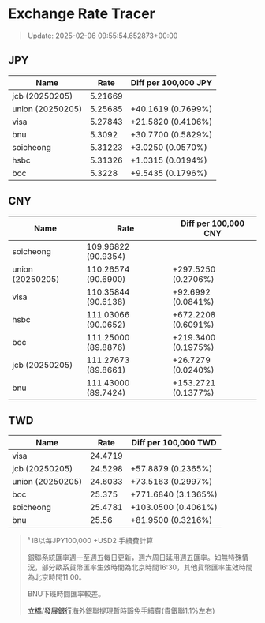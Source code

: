 # Exchange Rate Tracer

> Update: 2025-02-06 09:55:54.652873+00:00

## JPY

| Name             |    Rate | Diff per 100,000 JPY   |
|------------------|---------|------------------------|
| jcb (20250205)   | 5.21669 |                        |
| union (20250205) | 5.25685 | +40.1619 (0.7699%)     |
| visa             | 5.27843 | +21.5820 (0.4106%)     |
| bnu              | 5.3092  | +30.7700 (0.5829%)     |
| soicheong        | 5.31223 | +3.0250 (0.0570%)      |
| hsbc             | 5.31326 | +1.0315 (0.0194%)      |
| boc              | 5.3228  | +9.5435 (0.1796%)      |

## CNY

| Name             | Rate                | Diff per 100,000 CNY   |
|------------------|---------------------|------------------------|
| soicheong        | 109.96822	(90.9354) |                        |
| union (20250205) | 110.26574	(90.6900) | +297.5250 (0.2706%)    |
| visa             | 110.35844	(90.6138) | +92.6992 (0.0841%)     |
| hsbc             | 111.03066	(90.0652) | +672.2208 (0.6091%)    |
| boc              | 111.25000	(89.8876) | +219.3400 (0.1975%)    |
| jcb (20250205)   | 111.27673	(89.8661) | +26.7279 (0.0240%)     |
| bnu              | 111.43000	(89.7424) | +153.2721 (0.1377%)    |

## TWD

| Name             |    Rate | Diff per 100,000 TWD   |
|------------------|---------|------------------------|
| visa             | 24.4719 |                        |
| jcb (20250205)   | 24.5298 | +57.8879 (0.2365%)     |
| union (20250205) | 24.6033 | +73.5163 (0.2997%)     |
| boc              | 25.375  | +771.6840 (3.1365%)    |
| soicheong        | 25.4781 | +103.0500 (0.4061%)    |
| bnu              | 25.56   | +81.9500 (0.3216%)     |


> ¹ IB以每JPY100,000 +USD2 手續費計算
>
> 銀聯系統匯率週一至週五每日更新，週六周日延用週五匯率。如無特殊情況，部分歐系貨幣匯率生效時間為北京時間16:30，其他貨幣匯率生效時間為北京時間11:00。
>
> BNU下班時間匯率較差。
>
> [立橋](https://www.wlbank.com.mo/uploads/ueditor/file/20181211/1544536513900230.pdf)/[發展銀行](https://www.mdb.com.mo/Service_Charges_20230728.pdf)海外銀聯提現暫時豁免手續費(貴銀聯1.1%左右)

